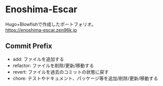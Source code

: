 # Enoshima-Escar

Hugo+Blowfishで作成したポートフォリオ。  
<https://enoshima-escar.zen96k.jp>

## Commit Prefix

* add: ファイルを追加する
* refactor: ファイルを削除/更新/移動する
* revert: ファイルを過去のコミットの状態に戻す
* chore: テストやドキュメント、パッケージ等を追加/削除/更新/移動する
